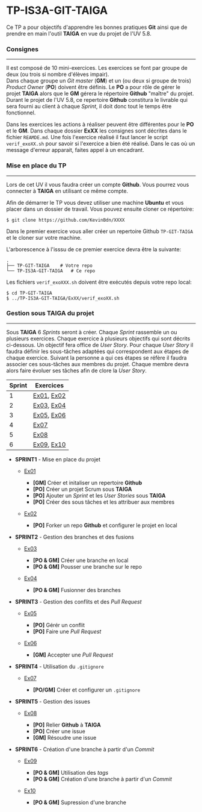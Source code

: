 TP-IS3A-GIT-TAIGA
====

Ce TP a pour objectifs d'apprendre les bonnes pratiques **Git** ainsi que de prendre en main l'outil **TAIGA** en vue du projet de l'UV 5.8.  

### Consignes 
---

Il est composé de 10 mini-exercices. Les exercices se font par groupe de deux (ou trois si nombre d'élèves impair).  
Dans chaque groupe un *Git master* (**GM**) et un (ou deux si groupe de trois) *Product Owner* (**PO**) doivent être définis. Le **PO** a pour rôle de gérer le projet **TAIGA** alors que le **GM** gérera le répertoire **Github** "maître" du projet.  
Durant le projet de l'UV 5.8, ce repertoire **Github** constitura le livrable qui sera fourni au client à chaque *Sprint*, il doit donc tout le temps être fonctionnel.


Dans les exercices les actions à réaliser peuvent être différentes pour le **PO** et le **GM**. 
Dans chaque dossier **ExXX** les consignes sont décrites dans le fichier `REAMDE.md`. Une fois l'exercice réalisé il faut lancer le script `verif_exoXX.sh` pour savoir si l'exercice a bien été réalisé. Dans le cas où un message d'erreur apparait, faites appel à un encadrant.


### Mise en place du TP
---

Lors de cet UV il vous faudra créer un compte **Github**. Vous pourrez vous connecter à **TAIGA** en utilisant ce même compte. 

Afin de démarrer le TP vous devez utiliser une machine **Ubuntu** et vous placer dans un dossier de travail. Vous pouvez ensuite cloner ce répertoire:

	$ git clone https://github.com/KevinBdn/XXXX

Dans le premier exercice vous aller créer un repertoire Github `TP-GIT-TAIGA` et le cloner sur votre machine. 

L'arborescence à l'isssu de ce premier exercice devra être la suivante:

	.
	├── TP-GIT-TAIGA 	# Votre repo
	└── TP-IS3A-GIT-TAIGA 	# Ce repo

Les fichiers `verif_exoXXX.sh` doivent être exécutés depuis votre repo local:

	$ cd TP-GIT-TAIGA
	$ ../TP-IS3A-GIT-TAIGA/ExXX/verif_exoXX.sh
	

### Gestion sous TAIGA du projet
---

Sous **TAIGA** 6 *Sprints* seront à créer. Chaque *Sprint* rassemble un ou plusieurs exercices. Chaque exercice à plusieurs objectifs qui sont décrits ci-dessous. Un objectif fera office de *User Story*. Pour chaque *User Story* il faudra définir les sous-tâches adaptées qui correspondent aux étapes de chaque exercice. Suivant la personne a qui ces étapes se réfère il faudra associer ces sous-tâches aux membres du projet. Chaque membre devra alors faire évoluer ses tâches afin de clore la *User Story*. 

| Sprint | Exercices | 
| - |-|
| 1 | [Ex01](Ex01/README.md), [Ex02](Ex02/README.md) | 
| 2 | [Ex03](Ex03/README.md), [Ex04](Ex04/README.md) |
| 3 | [Ex05](Ex05/README.md), [Ex06](Ex06/README.md) |
| 4 | [Ex07](Ex07/README.md) |
| 5 | [Ex08](Ex08/README.md) |
| 6 | [Ex09](Ex09/README.md), [Ex10](Ex10/README.md) |

* **SPRINT1** - Mise en place du projet

	* [Ex01](Ex01/README.md)
	
		* **[GM]** Créer et initaliser un repertoire **Github**
		* **[PO]** Créer un projet Scrum sous **TAIGA**
		* **[PO]** Ajouter un *Sprint* et les *User Stories* sous **TAIGA**
		* **[PO]** Créer des sous tâches et les attribuer aux membres
		
	* [Ex02](Ex02/README.md)
		
		* **[PO]** Forker un repo **Github** et configurer le projet en local

* **SPRINT2** - Gestion des branches et des fusions

	* [Ex03](Ex03/README.md)
	
		* **[PO & GM]** Créer une branche en local
		* **[PO & GM]** Pousser une branche sur le repo
	
	* [Ex04](Ex04/README.md)
	
		* **[PO & GM]** Fusionner des branches

* **SPRINT3** - Gestion des conflits et des *Pull Request*

	* [Ex05](Ex05/README.md)
	
		* **[PO]** Gérér un conflit
		* **[PO]** Faire une *Pull Request*
	
	* [Ex06](Ex06/README.md)
	
		* **[GM]** Accepter une *Pull Request*

* **SPRINT4** - Utilisation du `.gitignore`

	* [Ex07](Ex07/README.md)
	
		* **[PO/GM]** Créer et configurer un `.gitignore`

* **SPRINT5** - Gestion des issues

	* [Ex08](Ex08/README.md)
		
		* **[PO]** Relier **Github** à **TAIGA**
		* **[PO]** Créer une issue
		* **[GM]** Résoudre une issue

* **SPRINT6** - Création d'une branche à partir d'un *Commit*

	* [Ex09](Ex09/README.md)
	
		* **[PO & GM]** Utilisation des *tags*
		* **[PO & GM]** Création d'une branche à partir d'un *Commit*
	
	* [Ex10](Ex10/README.md)
	
		* **[PO & GM]** Supression d'une branche
